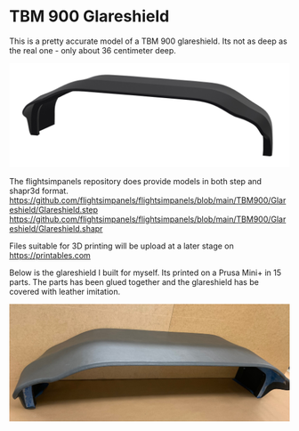 <!---
layout: page
title: "TBM 900 Glareshield"
--->

# TBM 900 Glareshield

This is a pretty accurate model of a TBM 900 glareshield. Its not as deep as the real one - only about 36 centimeter deep.

![3D Render of glareshield](../assets/glareshield-1.png)

The flightsimpanels repository does provide models in both step and shapr3d format.
<https://github.com/flightsimpanels/flightsimpanels/blob/main/TBM900/Glareshield/Glareshield.step>
<https://github.com/flightsimpanels/flightsimpanels/blob/main/TBM900/Glareshield/Glareshield.shapr>

Files suitable for 3D printing will be upload at a later stage on <https://printables.com>

Below is the glareshield I built for myself. Its printed on a Prusa Mini+ in 15 parts. The parts has been glued together and the glareshield has be covered with leather imitation.

![Real built glareshield](../assets/glareshield-real.jpeg)
